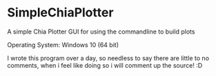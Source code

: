 # SimpleChiaPlotter
A simple Chia Plotter GUI for using the commandline to build plots

Operating System: Windows 10 (64 bit)



I wrote this program over a day, so needless to say there are little to no comments, when i feel like doing so i will comment up the source! :D
